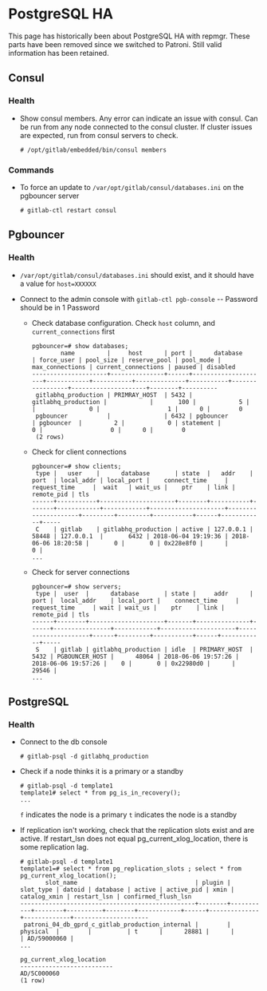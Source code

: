 # PostgreSQL HA

This page has historically been about PostgreSQL HA with repmgr. These
parts have been removed since we switched to Patroni. Still valid
information has been retained.

## Consul

### Health

* Show consul members. Any error can indicate an issue with consul. Can be run from any node connected to the consul cluster. If cluster issues are expected, run from consul servers to check.

   ```shell
   # /opt/gitlab/embedded/bin/consul members
   ```

### Commands
* To force an update to `/var/opt/gitlab/consul/databases.ini` on the pgbouncer server

   ```shell
   # gitlab-ctl restart consul
   ```

## Pgbouncer

### Health

* `/var/opt/gitlab/consul/databases.ini` should exist, and it should have a value for `host=XXXXXX`

* Connect to the admin console with `gitlab-ctl pgb-console` -- Password should be in 1 Password

  * Check database configuration. Check `host` column, and `current_connections` first

    ```shell
    pgbouncer=# show databases;
            name         |     host      | port |      database       | force_user | pool_size | reserve_pool | pool_mode | max_connections | current_connections | paused | disabled
    ---------------------+---------------+------+---------------------+------------+-----------+--------------+-----------+-----------------+---------------------+--------+----------
     gitlabhq_production | PRIMRAY_HOST  | 5432 | gitlabhq_production |            |       100 |            5 |           |               0 |                   1 |      0 |        0
     pgbouncer           |               | 6432 | pgbouncer           | pgbouncer  |         2 |            0 | statement |               0 |                   0 |      0 |        0
     (2 rows)
    ```

  * Check for client connections

    ```shell
    pgbouncer=# show clients;
     type |   user    |      database       | state  |   addr    | port  | local_addr | local_port |    connect_time     |    request_time     |  wait   | wait_us |    ptr    | link | remote_pid | tls
    ------+-----------+---------------------+--------+-----------+-------+------------+------------+---------------------+---------------------+---------+---------+-----------+------+------------+-----
     C    | gitlab    | gitlabhq_production | active | 127.0.0.1 | 58448 | 127.0.0.1  |       6432 | 2018-06-04 19:19:36 | 2018-06-06 18:20:58 |       0 |       0 | 0x228e8f0 |      |          0 |
    ...
    ```

  * Check for server connections

    ```shell
    pgbouncer=# show servers;
     type |  user  |      database       | state |     addr      | port |  local_addr    | local_port |    connect_time     |    request_time     | wait | wait_us |    ptr    | link | remote_pid | tls
    ------+--------+---------------------+-------+---------------+------+----------------+------------+---------------------+---------------------+------+---------+-----------+------+------------+-----
     S    | gitlab | gitlabhq_production | idle  | PRIMARY_HOST  | 5432 | PGBOUNCER_HOST |      48064 | 2018-06-06 19:57:26 | 2018-06-06 19:57:26 |    0 |       0 | 0x22980d0 |      |      29546 |
    ...
    ```

## PostgreSQL

### Health

* Connect to the db console

    ```shell
    # gitlab-psql -d gitlabhq_production
    ```

* Check if a node thinks it is a primary or a standby

    ```shell
    # gitlab-psql -d template1
    template1# select * from pg_is_in_recovery();
    ...
    ```
    `f` indicates the node is a primary
    `t` indicates the node is a standby

* If replication isn't working, check that the replication slots exist and are active. If restart_lsn does not equal pg_current_xlog_location, there is some replication lag.

    ```shell
    # gitlab-psql -d template1
    template1=# select * from pg_replication_slots ; select * from pg_current_xlog_location();
           slot_name                                 | plugin | slot_type | datoid | database | active | active_pid | xmin | catalog_xmin | restart_lsn | confirmed_flush_lsn
    -------------------------------------------------+--------+-----------+--------+----------+--------+------------+------+--------------+-------------+---------------------
     patroni_04_db_gprd_c_gitlab_production_internal |        | physical  |        |          | t      |      28881 |      |              | AD/59000060 |
    ...

    pg_current_xlog_location
   --------------------------
    AD/5C000060
   (1 row)

